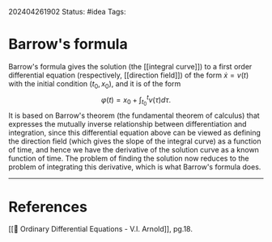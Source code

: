 202404261902
Status: #idea
Tags:

# Barrow's formula

Barrow's formula gives the solution (the [[integral curve]]) to a first order differential equation (respectively, [[direction field]]) of the form $\dot x = v(t)$ with the initial condition $(t_{0},x_0)$, and it is of the form
$$\varphi(t) = x_{0} + \int_{t_0}^t v(\tau)d\tau.$$
It is based on Barrow's theorem (the fundamental theorem of calculus) that expresses the mutually inverse relationship between differentiation and integration, since this differential equation above can be viewed as defining the direction field (which gives the slope of the integral curve) as a function of time, and hence we have the derivative of the solution curve as a known function of time. The problem of finding the solution now reduces to the problem of integrating this derivative, which is what Barrow's formula does.

___
# References
[[📕 Ordinary Differential Equations - V.I. Arnold]], pg.18.